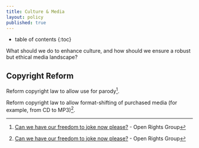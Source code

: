 ```yaml
---
title: Culture & Media
layout: policy
published: true
---
```

* table of contents 
{:toc}

What should we do to enhance culture, and how should we ensure a robust but ethical media landscape?

## Copyright Reform

Reform copyright law to allow use for parody[^1].

Reform copyright law to allow format-shifting of purchased media (for example, from CD to MP3)[^1].

[^1]: [Can we have our freedom to joke now please?](https://www.openrightsgroup.org/campaigns/modernise-copyright) - Open Rights Group
